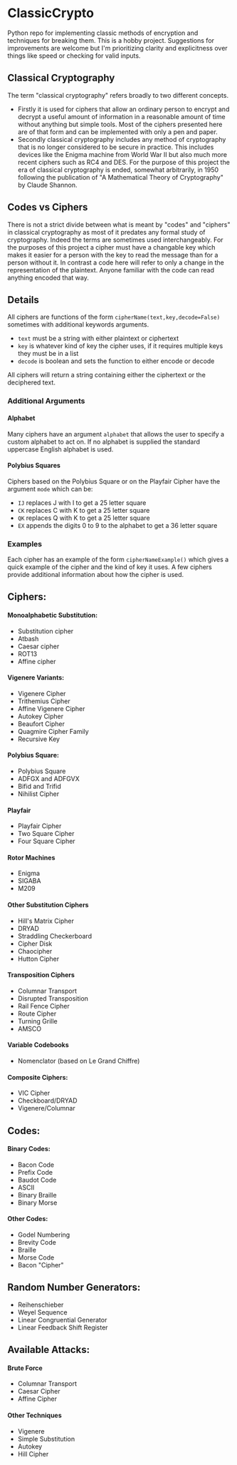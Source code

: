 # ClassicCrypto
Python repo for implementing classic methods of encryption and techniques for breaking them. This is a hobby project. Suggestions for improvements are welcome but I'm prioritizing clarity and explicitness over things like speed or checking for valid inputs.

## Classical Cryptography
The term "classical cryptography" refers broadly to two different concepts.
* Firstly it is used for ciphers that allow an ordinary person to encrypt and decrypt a useful amount of information in a reasonable amount of time without anything but simple tools. Most of the ciphers presented here are of that form and can be implemented with only a pen and paper.
* Secondly classical cryptography includes any method of cryptography that is no longer considered to be secure in practice. This includes devices like the Enigma machine from World War II but also much more recent ciphers such as RC4 and DES. For the purpose of this project the era of classical cryptography is ended, somewhat arbitrarily, in 1950 following the publication of "A Mathematical Theory of Cryptography" by Claude Shannon.

## Codes vs Ciphers
There is not a strict divide between what is meant by "codes" and "ciphers" in classical cryptography as most of it predates any formal study of cryptography. Indeed the terms are sometimes used interchangeably. For the purposes of this project a cipher must have a changable key which makes it easier for a person with the key to read the message than for a person without it. In contrast a code here will refer to only a change in the representation of the plaintext. Anyone familiar with the code can read anything encoded that way.

## Details
All ciphers are functions of the form `cipherName(text,key,decode=False)` sometimes with additional keywords arguments.
*  `text` must be a string with either plaintext or ciphertext
*  `key` is whatever kind of key the cipher uses, if it requires multiple keys they must be in a list
*  `decode` is boolean and sets the function to either encode or decode

All ciphers will return a string containing either the ciphertext or the deciphered text.

### Additional Arguments

#### Alphabet
Many ciphers have an argument `alphabet` that allows the user to specify a custom alphabet to act on. If no alphabet is supplied the standard uppercase English alphabet is used.

#### Polybius Squares
Ciphers based on the Polybius Square or on the Playfair Cipher have the argument `mode` which can be:
*  `IJ` replaces J with I to get a 25 letter square
*  `CK` replaces C with K to get a 25 letter square
*  `QK` replaces Q with K to get a 25 letter square
*  `EX` appends the digits 0 to 9 to the alphabet to get a 36 letter square

### Examples
Each cipher has an example of the form `cipherNameExample()` which gives a quick example of the cipher and the kind of key it uses. A few ciphers provide additional information about how the cipher is used.

##  Ciphers:

#### Monoalphabetic Substitution:
* Substitution cipher
* Atbash
* Caesar cipher
* ROT13
* Affine cipher

#### Vigenere Variants:
* Vigenere Cipher
* Trithemius Cipher
* Affine Vigenere Cipher
* Autokey Cipher
* Beaufort Cipher
* Quagmire Cipher Family
* Recursive Key

#### Polybius Square:
* Polybius Square
* ADFGX and ADFGVX
* Bifid and Trifid
* Nihilist Cipher

#### Playfair
* Playfair Cipher
* Two Square Cipher
* Four Square Cipher

#### Rotor Machines
* Enigma
* SIGABA
* M209

#### Other Substitution Ciphers
* Hill's Matrix Cipher
* DRYAD
* Straddling Checkerboard
* Cipher Disk
* Chaocipher
* Hutton Cipher

#### Transposition Ciphers
* Columnar Transport
* Disrupted Transposition
* Rail Fence Cipher
* Route Cipher
* Turning Grille
* AMSCO

#### Variable Codebooks
* Nomenclator (based on Le Grand Chiffre)

#### Composite Ciphers:
* VIC Cipher
* Checkboard/DRYAD
* Vigenere/Columnar

## Codes:

#### Binary Codes:
* Bacon Code
* Prefix Code
* Baudot Code
* ASCII
* Binary Braille
* Binary Morse

#### Other Codes:
* Godel Numbering
* Brevity Code
* Braille
* Morse Code
* Bacon "Cipher"

## Random Number Generators:
* Reihenschieber
* Weyel Sequence
* Linear Congruential Generator
* Linear Feedback Shift Register

## Available Attacks:

#### Brute Force
* Columnar Transport
* Caesar Cipher
* Affine Cipher

#### Other Techniques
* Vigenere
* Simple Substitution
* Autokey
* Hill Cipher
